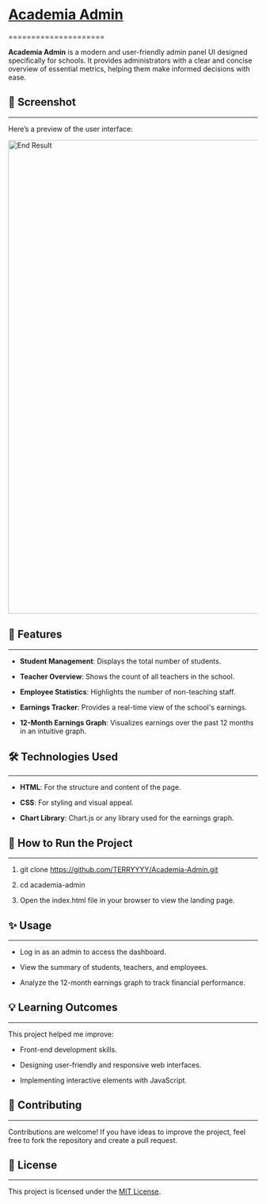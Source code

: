 # [Academia Admin](https://terryyyy.github.io/Academia-Admin)
=====================

**Academia Admin** is a modern and user-friendly admin panel UI designed specifically for schools. It provides administrators with a clear and concise overview of essential metrics, helping them make informed decisions with ease.

## 📸 Screenshot
-------------

Here’s a preview of the user interface:

<img width="955" alt="End Result" src="https://github.com/user-attachments/assets/afb833e1-2eec-44f4-8782-c426f3418ca1">


## 🌟 Features
-----------

*   **Student Management**: Displays the total number of students.
    
*   **Teacher Overview**: Shows the count of all teachers in the school.
    
*   **Employee Statistics**: Highlights the number of non-teaching staff.
    
*   **Earnings Tracker**: Provides a real-time view of the school's earnings.

*   **12-Month Earnings Graph**: Visualizes earnings over the past 12 months in an intuitive graph.
    

## 🛠️ Technologies Used
---------------------

*   **HTML**: For the structure and content of the page.
    
*   **CSS**: For styling and visual appeal.

*   **Chart Library**: Chart.js or any library used for the earnings graph.


## 🚀 How to Run the Project
-------------------------

1.  git clone https://github.com/TERRYYYY/Academia-Admin.git
    
2.  cd academia-admin
    
3.  Open the index.html file in your browser to view the landing page.
    

## ✨ Usage
---------------------

*   Log in as an admin to access the dashboard.
    
*   View the summary of students, teachers, and employees.
    
*   Analyze the 12-month earnings graph to track financial performance.
    

## 💡 Learning Outcomes
--------------------

This project helped me improve:

*   Front-end development skills.
    
*   Designing user-friendly and responsive web interfaces.
    
*   Implementing interactive elements with JavaScript.
    

## 🤝 Contributing
---------------

Contributions are welcome! If you have ideas to improve the project, feel free to fork the repository and create a pull request.

## 📝 License
----------

This project is licensed under the [MIT License](https://opensource.org/license/mit).